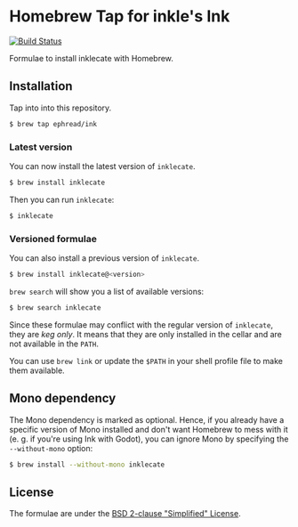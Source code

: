 # Homebrew Tap for inkle's Ink
[![Build Status](https://travis-ci.org/ephread/homebrew-ink.svg?branch=master)](https://travis-ci.org/ephread/homebrew-ink)

Formulae to install inklecate with Homebrew.

## Installation

Tap into into this repository.

```bash
$ brew tap ephread/ink
```

### Latest version

You can now install the latest version of `inklecate`.

```bash
$ brew install inklecate
```

Then you can run `inklecate`:

```bash
$ inklecate
```

### Versioned formulae

You can also install a previous version of `inklecate`.

```bash
$ brew install inklecate@<version>
```

`brew search` will show you a list of available versions:

```bash
$ brew search inklecate
```

Since these formulae may conflict with the regular version of `inklecate`, they are _keg only_. It means that they are only installed in the cellar and are not available in the `PATH`.

You can use `brew link` or update the `$PATH` in your shell profile file to make them available.

## Mono dependency

The Mono dependency is marked as optional. Hence, if you already have a specific version of Mono installed and don't want Homebrew to mess with it (e. g. if you're using Ink with Godot), you can ignore Mono by specifying the `--without-mono` option:

```bash
$ brew install --without-mono inklecate
```

## License

The formulae are under the [BSD 2-clause "Simplified" License](https://github.com/ephread/homebrew-ink/blob/master/LICENSE).
